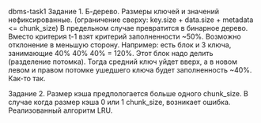 dbms-task1
Задание 1.
Б-дерево.
Размеры ключей и значений нефиксированные.
(ограничение сверху: key.size + data.size + metadata <= chunk_size)
В предельном случае превратится в бинарное дерево. 
Вместо критерия t-1 взят критерий заполненности ~50%. Возможно отклонение в меньшую сторону.
Например: есть блок и 3 ключа, занимающие 40% 40% 40% = 120%. Этот блок надо делить (разделение потомка).
Тогда средний ключ уйдет вверх, а в новом левом и правом потомке ушедшего ключа будет заполненность ~40%.
Как-то так.

Задание 2.
Размер кэша предпологается больше одного chunk_size. 
В случае когда размер кэша 0 или 1 chunk_size, возникает ошибка.
Реализованный алгоритм LRU.

